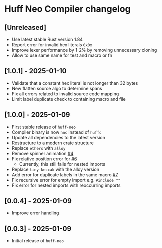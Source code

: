 <!-- Keep a Changelog guide -> https://keepachangelog.com -->

# Huff Neo Compiler changelog

## [Unreleased]
- Use latest stable Rust version 1.84
- Report error for invalid hex literals `0x0x`
- Improve lexer performance by 1-2% by removing unnecessary cloning
- Allow to use same name for test and macro or fn

## [1.0.1] - 2025-01-10
- Validate that a constant hex literal is not longer than 32 bytes
- New flatten source algo to determine spans
- Fix all errors related to invalid source code mapping
- Limit label duplicate check to containing macro and file

## [1.0.0] - 2025-01-09
- First stable release of `huff-neo`
- Compiler binary is now `hnc` instead of `huffc`
- Update all dependencies to the latest version
- Restructure to a modern crate structure
- Replace `ethers` with `alloy`
- Remove spinner animation [#4](https://github.com/cakevm/huff-neo/pull/4)
- Fix relative position error for [#6](https://github.com/cakevm/huff-neo/pull/6)
  - Currently, this still fails for nested imports
- Replace `tiny-keccak` with the alloy version
- Add error for duplicate labels in the same macro [#7](https://github.com/cakevm/huff-neo/pull/7)
- Fix recursive error for empty import e.g. `#include ""`
- Fix error for nested imports with reoccurring imports

## [0.0.4] - 2025-01-09
- Improve error handling

## [0.0.3] - 2025-01-09
- Initial release of `huff-neo`